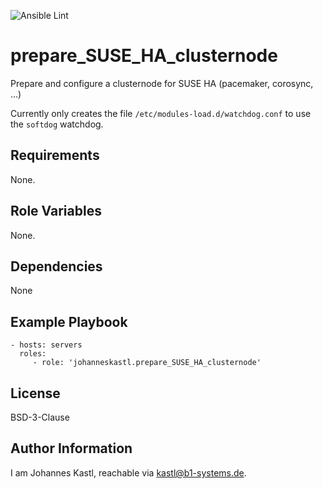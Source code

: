 ![Ansible Lint](https://github.com/johanneskastl/ansible-role-prepare_SUSE_HA_clusternode/workflows/Ansible%20Lint/badge.svg)

prepare_SUSE_HA_clusternode
=========

Prepare and configure a clusternode for SUSE HA (pacemaker, corosync, ...)

Currently only creates the file `/etc/modules-load.d/watchdog.conf` to use the `softdog` watchdog.

Requirements
------------

None.

Role Variables
--------------

None.

Dependencies
------------

None

Example Playbook
----------------

    - hosts: servers
      roles:
         - role: 'johanneskastl.prepare_SUSE_HA_clusternode'

License
-------

BSD-3-Clause

Author Information
------------------

I am Johannes Kastl, reachable via kastl@b1-systems.de.
